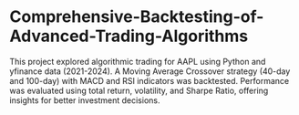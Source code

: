 # Comprehensive-Backtesting-of-Advanced-Trading-Algorithms
This project explored algorithmic trading for AAPL using Python and yfinance data (2021-2024). A Moving Average Crossover strategy (40-day and 100-day) with MACD and RSI indicators was backtested. Performance was evaluated using total return, volatility, and Sharpe Ratio, offering insights for better investment decisions.
